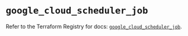 # `google_cloud_scheduler_job`

Refer to the Terraform Registry for docs: [`google_cloud_scheduler_job`](https://registry.terraform.io/providers/hashicorp/google-beta/5.43.0/docs/resources/google_cloud_scheduler_job).
